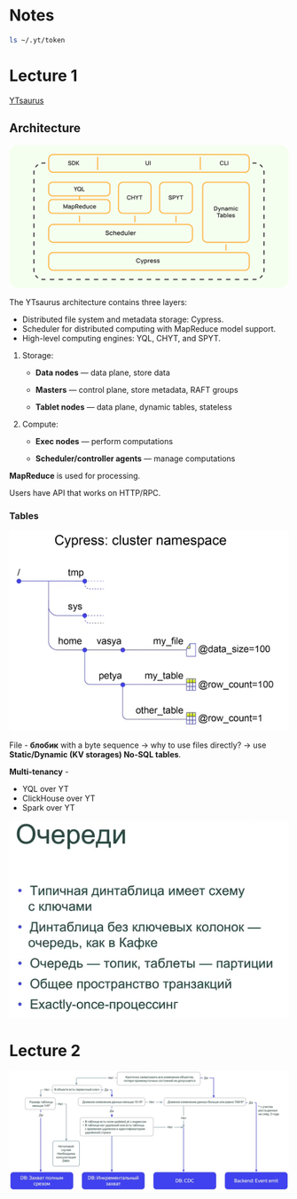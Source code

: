 <!-- markdownlint-disable MD001 MD010 MD024 MD025 MD049 -->

# Notes

```bash
ls ~/.yt/token
```

# Lecture 1

[YTsaurus](https://ytsaurus.tech/docs/en/overview/about)

## Architecture

![alt text](notes_images/arch.png)

The YTsaurus architecture contains three layers:

- Distributed file system and metadata storage: Cypress.
- Scheduler for distributed computing with MapReduce model support.
- High-level computing engines: YQL, CHYT, and SPYT.

1. Storage:

    - **Data nodes** — data plane, store data  

    - **Masters** — control plane, store metadata, RAFT groups  

    - **Tablet nodes** — data plane, dynamic tables, stateless  

2. Compute:

    - **Exec nodes** — perform computations  

    - **Scheduler/controller agents** — manage computations  

**MapReduce** is used for processing.

Users have API that works on HTTP/RPC.

### Tables

![alt text](notes_images/arc.png)

File - **блобик** with a byte sequence $\to$ why to use files directly? $\to$ use **Static/Dynamic (KV storages) No-SQL tables**.

**Multi-tenancy** - 

- YQL over YT
- ClickHouse over YT
- Spark over YT

![alt text](notes_images/queue.png)

# Lecture 2

![alt text](notes_images/choice_logic.png)

